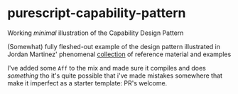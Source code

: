 # purescript-capability-pattern
Working *minimal* illustration of the Capability Design Pattern

(Somewhat) fully fleshed-out example of the design pattern illustrated in Jordan Martinez' phenomenal [collection](https://jordanmartinez.github.io/purescript-jordans-reference-site/content/21-Hello-World/05-Application-Structure/src/02-MTL/32-The-ReaderT-Capability-Design-Pattern.html)
 of reference material and examples 
 
 I've added some `Aff` to the mix and made sure it compiles and does _something_ tho it's quite possible that i've made mistakes somewhere that make it imperfect as a starter template: PR's welcome.

